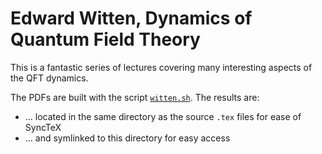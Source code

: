 # Edward Witten, Dynamics of Quantum Field Theory

This is a fantastic series of lectures covering many interesting aspects of the QFT dynamics. 

The PDFs are built with the script [`witten.sh`](witten.sh). The results are:

- ... located in the same directory as the source `.tex` files for ease of SyncTeX
- ... and symlinked to this directory for easy access
